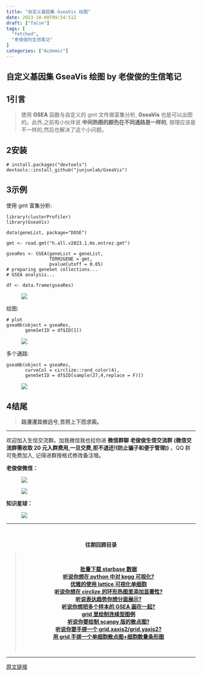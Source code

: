 ```yaml
---
title: "自定义基因集 GseaVis 绘图"
date: 2023-10-08T09:54:51Z
draft: ["false"]
tags: [
  "fetched",
  "老俊俊的生信笔记"
]
categories: ["Acdemic"]
---
```

自定义基因集 GseaVis 绘图 by 老俊俊的生信笔记
------
<div><section data-tool="mdnice编辑器" data-website="https://www.mdnice.com"><h4 data-tool="mdnice编辑器"><span></span></h4><section><mp-common-profile data-pluginname="mpprofile" data-id="MzkyMTI1MTYxNA==" data-headimg="http://mmbiz.qpic.cn/mmbiz_png/G5jjcE4usey42oX5qyLTVibLRO9dz8ic5G4TpEHQc9rICYlpS4MHg6Et8cgXrQDqibvibXombicTro8t9cekJRlDBcw/0?wx_fmt=png" data-nickname="老俊俊的生信笔记" data-alias="JunJunLab" data-signature="老俊俊的生信技能和知识分享,我不是巨人,但你可以站在我的肩膀上更进一步!" data-from="0" data-is_biz_ban="0"></mp-common-profile></section><h4 data-tool="mdnice编辑器"><span></span></h4><h2 data-tool="mdnice编辑器"><span><span>1</span></span><span>引言</span><span></span></h2><blockquote data-tool="mdnice编辑器"><p>使用 <strong>GSEA</strong> 函数与自定义的 gmt 文件做富集分析, <strong>GseaVis</strong> 也是可以出图的。此外,之前有小伙伴说 <strong>中间热图的颜色在不同通路是一样的</strong>, 按理应该是不一样的,然后也解决了这个小问题。</p></blockquote><h2 data-tool="mdnice编辑器"><span><span>2</span></span><span>安装</span><span></span></h2><pre data-tool="mdnice编辑器"><span></span><code><span># install.packages("devtools")</span><br>devtools::install_github(<span>"junjunlab/GseaVis"</span>)<br></code></pre><h2 data-tool="mdnice编辑器"><span><span>3</span></span><span>示例</span><span></span></h2><p data-tool="mdnice编辑器">使用 gmt 富集分析:</p><pre data-tool="mdnice编辑器"><span></span><code><span>library</span>(clusterProfiler)<br><span>library</span>(GseaVis)<br><br>data(geneList, package=<span>"DOSE"</span>)<br><br>gmt &lt;- read.gmt(<span>"h.all.v2023.1.Hs.entrez.gmt"</span>)<br><br>gseaRes &lt;- GSEA(geneList = geneList,<br>                TERM2GENE = gmt,<br>                pvalueCutoff = <span>0.05</span>)<br><span># preparing geneSet collections...</span><br><span># GSEA analysis...</span><br><br>df &lt;- data.frame(gseaRes)<br></code></pre><figure data-tool="mdnice编辑器"><img data-ratio="0.37176470588235294" data-src="https://mmbiz.qpic.cn/sz_mmbiz_png/G5jjcE4useySyFw31H9Z56ibJRV8IcEm9P9hauSwAhAvtd6eXCw2shiarPvDOlq3uOmN07blRPwv4FWXs7iaQKCJA/640?wx_fmt=png" data-type="png" data-w="1275" src="https://mmbiz.qpic.cn/sz_mmbiz_png/G5jjcE4useySyFw31H9Z56ibJRV8IcEm9P9hauSwAhAvtd6eXCw2shiarPvDOlq3uOmN07blRPwv4FWXs7iaQKCJA/640?wx_fmt=png"></figure><p data-tool="mdnice编辑器">绘图:</p><pre data-tool="mdnice编辑器"><span></span><code><span># plot</span><br>gseaNb(object = gseaRes,<br>       geneSetID = df$ID[<span>1</span>])<br></code></pre><figure data-tool="mdnice编辑器"><img data-ratio="0.6900958466453674" data-src="https://mmbiz.qpic.cn/sz_mmbiz_png/G5jjcE4useySyFw31H9Z56ibJRV8IcEm9aBQSyiaKsqFVmmOCic4348KbBRGBI2WRm9iblF5IXbm3yibg5L1riaiaiaG7A/640?wx_fmt=png" data-type="png" data-w="626" src="https://mmbiz.qpic.cn/sz_mmbiz_png/G5jjcE4useySyFw31H9Z56ibJRV8IcEm9aBQSyiaKsqFVmmOCic4348KbBRGBI2WRm9iblF5IXbm3yibg5L1riaiaiaG7A/640?wx_fmt=png"></figure><p data-tool="mdnice编辑器">多个通路:</p><pre data-tool="mdnice编辑器"><span></span><code>gseaNb(object = gseaRes,<br>       curveCol = circlize::rand_color(<span>4</span>),<br>       geneSetID = df$ID[sample(<span>27</span>,<span>4</span>,replace = <span>F</span>)])<br></code></pre><figure data-tool="mdnice编辑器"><img data-ratio="0.7702871410736579" data-src="https://mmbiz.qpic.cn/sz_mmbiz_png/G5jjcE4useySyFw31H9Z56ibJRV8IcEm9aQ8kbsVzy556ccrQQKrupiaHmWKPMVfjRdiboaPJYsZCAbbvHiaAHkMrQ/640?wx_fmt=png" data-type="png" data-w="801" src="https://mmbiz.qpic.cn/sz_mmbiz_png/G5jjcE4useySyFw31H9Z56ibJRV8IcEm9aQ8kbsVzy556ccrQQKrupiaHmWKPMVfjRdiboaPJYsZCAbbvHiaAHkMrQ/640?wx_fmt=png"></figure><h2 data-tool="mdnice编辑器"><span><span>4</span></span><span>结尾</span><span></span></h2><blockquote data-tool="mdnice编辑器"><p><strong>路漫漫其修远兮,吾将上下而求索。</strong></p></blockquote><hr data-tool="mdnice编辑器"><p data-tool="mdnice编辑器">欢迎加入生信交流群。加我微信我也拉你进 <strong>微信群聊</strong> <strong>老俊俊生信交流群</strong> <strong>(微信交流群需收取 20 元入群费用,一旦交费,拒不退还!(防止骗子和便于管理))</strong> 。QQ 群可免费加入, 记得进群按格式修改备注哦。</p><section data-tool="mdnice编辑器"><section><p><strong>老俊俊微信：</strong></p><figure><img data-ratio="1" data-src="https://mmbiz.qpic.cn/sz_mmbiz_png/G5jjcE4useySyFw31H9Z56ibJRV8IcEm9W8AFh0piaa3ibKQ5DxhCpiaI1pYr1kibN8TI1EPYxYwNibewPqFXgqDcTMQ/640?wx_fmt=png" data-type="png" data-w="430" src="https://mmbiz.qpic.cn/sz_mmbiz_png/G5jjcE4useySyFw31H9Z56ibJRV8IcEm9W8AFh0piaa3ibKQ5DxhCpiaI1pYr1kibN8TI1EPYxYwNibewPqFXgqDcTMQ/640?wx_fmt=png"></figure><figure><img data-ratio="1.3668430335097002" data-src="https://mmbiz.qpic.cn/sz_mmbiz_png/G5jjcE4useySyFw31H9Z56ibJRV8IcEm9FicuTQef5WnsMKrb4gpzyGXnXeKPdAG7PSJW073xUN5g0VsFEn23skg/640?wx_fmt=png" data-type="png" data-w="567" src="https://mmbiz.qpic.cn/sz_mmbiz_png/G5jjcE4useySyFw31H9Z56ibJRV8IcEm9FicuTQef5WnsMKrb4gpzyGXnXeKPdAG7PSJW073xUN5g0VsFEn23skg/640?wx_fmt=png"></figure></section><section><p><strong>知识星球：</strong></p><figure><img data-ratio="1.5896226415094339" data-src="https://mmbiz.qpic.cn/sz_mmbiz_jpg/G5jjcE4useySyFw31H9Z56ibJRV8IcEm9dqggiaibVzRyVb1EPoZNTbh3FAmhAiapGn2od790cQKjgNHGSz92CWG0w/640?wx_fmt=jpeg" data-type="jpeg" data-w="1060" src="https://mmbiz.qpic.cn/sz_mmbiz_jpg/G5jjcE4useySyFw31H9Z56ibJRV8IcEm9dqggiaibVzRyVb1EPoZNTbh3FAmhAiapGn2od790cQKjgNHGSz92CWG0w/640?wx_fmt=jpeg"></figure></section></section><hr data-tool="mdnice编辑器"><p data-tool="mdnice编辑器"><br></p><center data-tool="mdnice编辑器"><strong> 往期回顾目录</strong></center><blockquote data-tool="mdnice编辑器"><p><br></p><center><strong><a href="https://mp.weixin.qq.com/s?__biz=MzkyMTI1MTYxNA==&amp;mid=2247510066&amp;idx=1&amp;sn=19c713554cd00a6d444e098145f3d286&amp;chksm=c1849243f6f31b5582896d837ce91f6655d7029fc6c95bfc98c622787d4a9dfe57a74152fd75&amp;token=1127717108&amp;lang=zh_CN&amp;scene=21#wechat_redirect" data-linktype="2">批量下载 starbase 数据</a></strong></center><strong><center><a href="https://mp.weixin.qq.com/s?__biz=MzkyMTI1MTYxNA==&amp;mid=2247510050&amp;idx=1&amp;sn=9b1a5fb1cc6ecf52844847f4aba6bfb8&amp;chksm=c1849253f6f31b450c12a6748a188e734f92c16be1abc51d75afabb33f404f45d60d1d616191&amp;token=100163832&amp;lang=zh_CN&amp;scene=21#wechat_redirect" data-linktype="2">听说你想在 python 中对 kegg 可视化?</a></center></strong><strong><center><a href="https://mp.weixin.qq.com/s?__biz=MzkyMTI1MTYxNA==&amp;mid=2247510034&amp;idx=1&amp;sn=e43a22b9de87e7e4500d3e2f52bc50c5&amp;chksm=c1849263f6f31b75338900b88e5abfe2747e7cd980706c8348e23078d65ca28273cbcbf2ff84&amp;token=203556469&amp;lang=zh_CN&amp;scene=21#wechat_redirect" data-linktype="2">优雅的使用 lattice 可视化单细胞</a></center></strong><strong><center><a href="https://mp.weixin.qq.com/s?__biz=MzkyMTI1MTYxNA==&amp;mid=2247510008&amp;idx=1&amp;sn=86892dd2412183414ed984d5279848fc&amp;chksm=c1849d89f6f3149f5771e1b74a7e9ad1e72c619c203e227f25bd895712c981c2f9d8230e91b6&amp;token=203556469&amp;lang=zh_CN&amp;scene=21#wechat_redirect" data-linktype="2">听说你想在 circlize 的环形热图里添加显著性?</a></center></strong><strong><center><a href="https://mp.weixin.qq.com/s?__biz=MzkyMTI1MTYxNA==&amp;mid=2247509978&amp;idx=1&amp;sn=7af95b9220830dfc92a31ef64092e72e&amp;chksm=c1849dabf6f314bd5d28fee0a1467696de2c157d506ea1d19a43c2319811514fcc76515469bf&amp;token=1162368673&amp;lang=zh_CN&amp;scene=21#wechat_redirect" data-linktype="2">听说表达趋势你想分面展示?</a></center></strong><strong><center><a href="https://mp.weixin.qq.com/s?__biz=MzkyMTI1MTYxNA==&amp;mid=2247509949&amp;idx=1&amp;sn=712115d6aba5e45c19da2905308cfe3b&amp;chksm=c1849dccf6f314da0d6af67f840410256c03d7bcefe5a576bc7babe46422bdf61c8cc44b81b2&amp;token=353110902&amp;lang=zh_CN&amp;scene=21#wechat_redirect" data-linktype="2">听说你想把多个样本的 GSEA 画在一起?</a></center></strong><strong><center><a href="https://mp.weixin.qq.com/s?__biz=MzkyMTI1MTYxNA==&amp;mid=2247509821&amp;idx=1&amp;sn=66d6b4c47efed6c8dbfd9f2027d5a015&amp;chksm=c1849d4cf6f3145af6077e06c25e4b9f3b5c7f7b93bf5ca507e56d4dd74d399df896dbd8c5d5&amp;token=778653154&amp;lang=zh_CN&amp;scene=21#wechat_redirect" data-linktype="2">grid 里绘制连续型图例</a></center></strong><strong><center><a href="https://mp.weixin.qq.com/s?__biz=MzkyMTI1MTYxNA==&amp;mid=2247509799&amp;idx=1&amp;sn=b3bc4bbbb8c1e3a98be3f5815cbcb4f0&amp;chksm=c1849d56f6f3144000e22d4b9ebf989ad79349c450928c2a2346749b0187d857fca15d9e7183&amp;token=613129250&amp;lang=zh_CN&amp;scene=21#wechat_redirect" data-linktype="2">听说你要绘制 scanpy 版的散点图?</a></center></strong><strong><center><a href="https://mp.weixin.qq.com/s?__biz=MzkyMTI1MTYxNA==&amp;mid=2247509762&amp;idx=1&amp;sn=97596153e141170c7c6af1dab29499ac&amp;chksm=c1849d73f6f31465bbb6d78217ead9b402f3b5ade770e23f9f35904ae2856392c3f332ba8c23&amp;token=613129250&amp;lang=zh_CN&amp;scene=21#wechat_redirect" data-linktype="2">听说你要手搓一个 grid.xaxis2/grid.yaxis2?</a></center></strong><strong><center><a href="https://mp.weixin.qq.com/s?__biz=MzkyMTI1MTYxNA==&amp;mid=2247509735&amp;idx=1&amp;sn=212e45f9e6c8cfd13bc943b6ac806dc2&amp;chksm=c1849c96f6f31580624e0d4bab65b47d7b3e4cf7fc604881fb9c27a32249bd071dd1eae20d66&amp;token=613129250&amp;lang=zh_CN&amp;scene=21#wechat_redirect" data-linktype="2">用 grid 手搓一个单细胞散点图+细胞数量条形图</a></center></strong><p><br></p></blockquote></section><p><mp-style-type data-value="3"></mp-style-type></p></div>  
<hr>
<a href="https://mp.weixin.qq.com/s/70fl8CD4P91e2MbePYGl1Q",target="_blank" rel="noopener noreferrer">原文链接</a>

